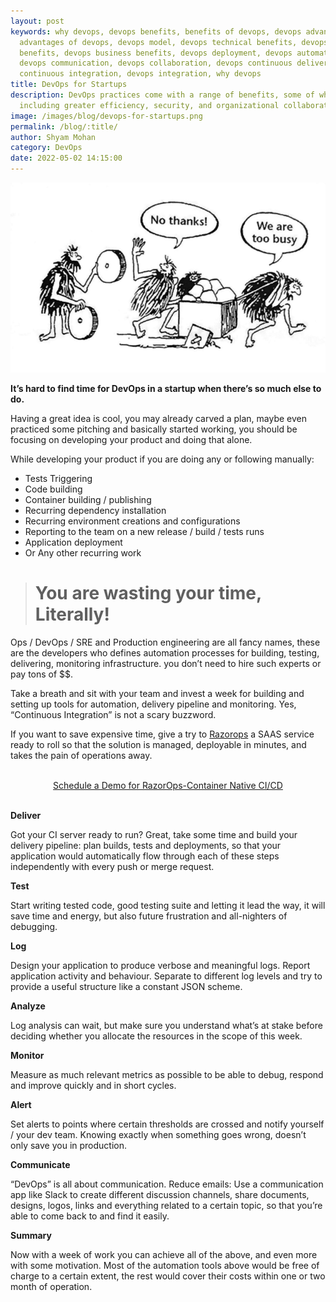```yaml
---
layout: post
keywords: why devops, devops benefits, benefits of devops, devops advantages,
  advantages of devops, devops model, devops technical benefits, devops cultural
  benefits, devops business benefits, devops deployment, devops automation,
  devops communication, devops collaboration, devops continuous delivery, devops
  continuous integration, devops integration, why devops
title: DevOps for Startups
description: DevOps practices come with a range of benefits, some of which –
  including greater efficiency, security, and organizational collaboration.
image: /images/blog/devops-for-startups.png
permalink: /blog/:title/
author: Shyam Mohan
category: DevOps
date: 2022-05-02 14:15:00
---
```


![devops for startups](/images/blog/devops-for-startups.png)

**It’s hard to find time for DevOps in a startup when there’s so much else to do.**

Having a great idea is cool, you may already carved a plan, maybe even practiced some pitching and basically started working, you should be focusing on developing your product and doing that alone.

While developing your product  if you are doing any or following manually:

* Tests Triggering
* Code building
* Container building / publishing
* Recurring dependency installation
* Recurring environment creations and configurations
* Reporting to the team on a new release / build / tests runs
* Application deployment
* Or Any other recurring work

> #  You are wasting your time, Literally!


Ops / DevOps / SRE and Production engineering are all fancy names, these are the developers who defines automation processes for building, testing, delivering, monitoring infrastructure. you don’t need to hire such experts or pay tons of $$. 

Take a breath and sit with your team and invest a week for building and setting up tools for automation, delivery pipeline and monitoring. Yes, “Continuous Integration” is not a scary buzzword.

If you want to save expensive time,  give a try  to [Razorops](https://razorops.com/continuous-integration) a SAAS service ready to roll so that the solution is managed, deployable in minutes, and takes the pain of operations away.

<br>
<center>
  <a href="/schedule-demo" class="btn btn-rounded btn-lg btn-primary">Schedule a Demo for RazorOps-Container Native CI/CD </a> 
</center>
<br>

**Deliver**

Got your CI server ready to run? Great, take some time and build your delivery pipeline: plan builds, tests and deployments, so that your application would automatically flow through each of these steps independently with every push or merge request.

**Test**

Start writing tested code, good testing suite and letting it lead the way,  it will save time and energy, but also future frustration and all-nighters of debugging.

**Log**

Design your application to produce verbose and meaningful logs. Report application activity and behaviour. Separate to different log levels and try to provide a useful structure like a constant JSON scheme.

**Analyze**

Log analysis can wait, but make sure you understand what’s at stake before deciding whether you allocate the resources in the scope of this week.

**Monitor**

Measure as much relevant metrics as possible to be able to debug, respond and improve quickly and in short cycles.

**Alert**

Set alerts to points where certain thresholds are crossed and notify yourself / your dev team. Knowing exactly when something goes wrong, doesn’t only save you in production.

**Communicate**

“DevOps” is all about communication. Reduce emails: Use a communication app like Slack to create different discussion channels, share documents, designs, logos, links and everything related to a certain topic, so that you’re able to come back to and find it easily.

**Summary**

Now with a week of work you can achieve all of the above, and even more with some motivation.
Most of the automation tools above would be free of charge to a certain extent, the rest would cover their costs within one or two month of operation.

<br>
